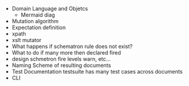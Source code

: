 * Domain Language and Objetcs
  * Mermaid diag
* Mutation algorithm
* Expectation definition
* xpath
* xslt mutator
* What happens if schematron rule does not exist?
* What to do if many more then declared fired
* design schmetron fire levels warn, etc...
* Naming Scheme of resulting documents
* Test Documentation testsuite has many test cases across documents
* CLI
